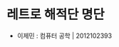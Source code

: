 <!-- TITLE: 해적단 명단 -->
<!-- SUBTITLE: A quick summary of 해적단 명단 -->

# 레트로 해적단 명단
 - 이제민 : 컴퓨터 공학 | 2012102393